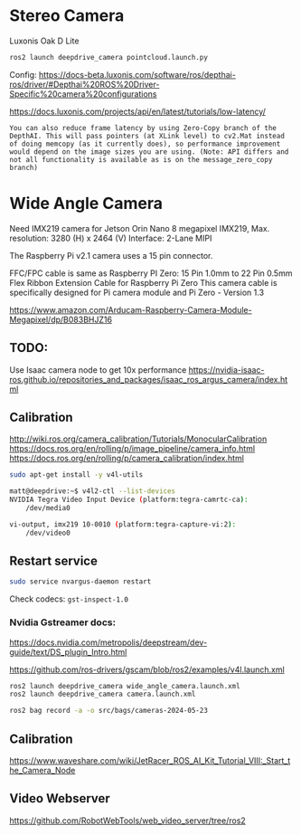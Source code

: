 # Stereo Camera
Luxonis Oak D Lite

```sh
ros2 launch deepdrive_camera pointcloud.launch.py
```

Config:
https://docs-beta.luxonis.com/software/ros/depthai-ros/driver/#Depthai%20ROS%20Driver-Specific%20camera%20configurations

https://docs.luxonis.com/projects/api/en/latest/tutorials/low-latency/
```
You can also reduce frame latency by using Zero-Copy branch of the DepthAI. This will pass pointers (at XLink level) to cv2.Mat instead of doing memcopy (as it currently does), so performance improvement would depend on the image sizes you are using. (Note: API differs and not all functionality is available as is on the message_zero_copy branch)
```

# Wide Angle Camera
Need IMX219 camera for Jetson Orin Nano
8 megapixel IMX219, Max. resolution: 3280 (H) x 2464 (V)
Interface: 2-Lane MIPI

The Raspberry Pi v2.1 camera uses a 15 pin connector.

FFC/FPC cable is same as Raspberry PI Zero: 15 Pin 1.0mm to 22 Pin 0.5mm Flex Ribbon Extension Cable for Raspberry Pi Zero
This camera cable is specifically designed for Pi camera module and Pi Zero - Version 1.3

https://www.amazon.com/Arducam-Raspberry-Camera-Module-Megapixel/dp/B083BHJZ16

## TODO:
Use Isaac camera node to get 10x performance
https://nvidia-isaac-ros.github.io/repositories_and_packages/isaac_ros_argus_camera/index.html


## Calibration
http://wiki.ros.org/camera_calibration/Tutorials/MonocularCalibration
https://docs.ros.org/en/rolling/p/image_pipeline/camera_info.html
https://docs.ros.org/en/rolling/p/camera_calibration/index.html


```sh
sudo apt-get install -y v4l-utils

matt@deepdrive:~$ v4l2-ctl --list-devices
NVIDIA Tegra Video Input Device (platform:tegra-camrtc-ca):
	/dev/media0

vi-output, imx219 10-0010 (platform:tegra-capture-vi:2):
	/dev/video0
```

## Restart service
```sh
sudo service nvargus-daemon restart
```

Check codecs: `gst-inspect-1.0`

### Nvidia Gstreamer docs: 
https://docs.nvidia.com/metropolis/deepstream/dev-guide/text/DS_plugin_Intro.html

https://github.com/ros-drivers/gscam/blob/ros2/examples/v4l.launch.xml


```sh
ros2 launch deepdrive_camera wide_angle_camera.launch.xml
ros2 launch deepdrive_camera camera.launch.xml

ros2 bag record -a -o src/bags/cameras-2024-05-23
```

## Calibration
https://www.waveshare.com/wiki/JetRacer_ROS_AI_Kit_Tutorial_VIII:_Start_the_Camera_Node

## Video Webserver
https://github.com/RobotWebTools/web_video_server/tree/ros2